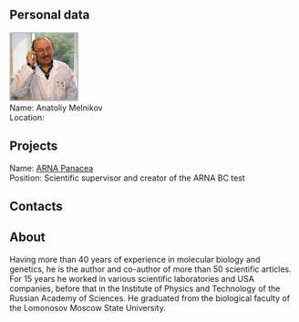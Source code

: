## Personal data
![ photo](../people/photo/anatoliy_melnikov.jpg)  
Name: Anatoliy Melnikov   
Location:
## Projects 
Name: [ARNA Panacea](../projects/arna_panacea.md)  
Position: Scientific supervisor and creator of the ARNA BC test  
## Contacts
## About
Having more than 40 years of experience in molecular biology and genetics, he is the author and co-author of more than 50 scientific articles. For 15 years he worked in various scientific laboratories and USA companies, before that in the Institute of Physics and Technology of the Russian Academy of Sciences. He graduated from the biological faculty of the Lomonosov Moscow State University.